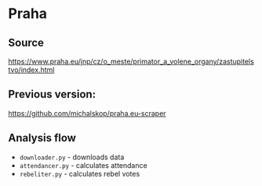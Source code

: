 # Praha
## Source
https://www.praha.eu/jnp/cz/o_meste/primator_a_volene_organy/zastupitelstvo/index.html

## Previous version:
https://github.com/michalskop/praha.eu-scraper

## Analysis flow
- `downloader.py` - downloads data
- `attendancer.py` - calculates attendance
- `rebeliter.py` - calculates rebel votes